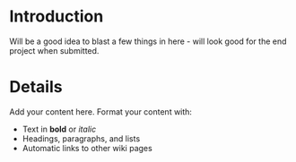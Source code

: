 # Introduction #

Will be a good idea to blast a few things in here - will look good for the end project when submitted.


# Details #

Add your content here.  Format your content with:
  * Text in **bold** or _italic_
  * Headings, paragraphs, and lists
  * Automatic links to other wiki pages